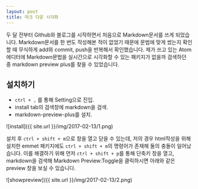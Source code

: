 ```yaml
---
layout: post
title: 마크 다운 시각화
---
```


두 달 전부터 Github와 블로그를 시작하면서 처음으로 Markdown문서를 쓰게 되었습니다. Markdown문서를 한 번도 작성해본 적이 없었기 때문에 문법에 맞게 썼는지 확인할 때 무식하게 add와 commit, push을 반복해서 확인했습니다. 제가 쓰고 있는 Atom에디터에 Markdown문법을 실시간으로 시각화할 수 있는 패키지가 없을까 검색하던 중 markdown preview plus를 찾을 수 있었습니다.

## 설치하기
- `ctrl + ,` 를 통해 Setting으로 진입.
- install tab의 검색창에 markdown을 검색.
- markdown-preview-plus를 설치.

![install]({{ site.url }}/img/2017-02-13/1.png)

설치 후 `ctrl + shift + m`으로 창을 열고 닫을 수 있는데, 저의 경우 html작성을 위해 설치한 emmet 패키지에도 `ctrl + shift + m`의 명령어가 존재해 둘의 충돌이 일어났습니다. 이를 해결하기 위해 먼저 `ctrl + shift + p`를 통해 단축키 창을 열고, markdown을 검색해 Markdown Preview:Toggle을 클릭하시면 아래와 같은 preview 창을 보실 수 있습니다.

![showpreview]({{ site.url }}/img/2017-02-13/2.png)
